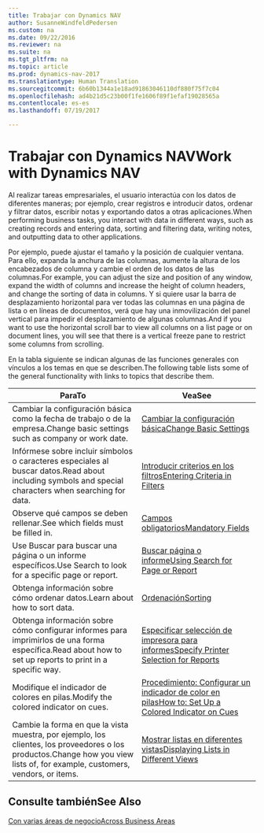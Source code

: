 ```yaml
---
title: Trabajar con Dynamics NAV
author: SusanneWindfeldPedersen
ms.custom: na
ms.date: 09/22/2016
ms.reviewer: na
ms.suite: na
ms.tgt_pltfrm: na
ms.topic: article
ms.prod: dynamics-nav-2017
ms.translationtype: Human Translation
ms.sourcegitcommit: 6b60b1344a1e18ad91863046110df880f75f7c04
ms.openlocfilehash: ad4b21d5c23b00f1fe1606f89f1efaf19028565a
ms.contentlocale: es-es
ms.lasthandoff: 07/19/2017

---
```

    
# <a name="work-with-dynamics-nav"></a><span data-ttu-id="35729-102">Trabajar con Dynamics NAV</span><span class="sxs-lookup"><span data-stu-id="35729-102">Work with Dynamics NAV</span></span>
<span data-ttu-id="35729-103">Al realizar tareas empresariales, el usuario interactúa con los datos de diferentes maneras; por ejemplo, crear registros e introducir datos, ordenar y filtrar datos, escribir notas y exportando datos a otras aplicaciones.</span><span class="sxs-lookup"><span data-stu-id="35729-103">When performing business tasks, you interact with data in different ways, such as creating records and entering data, sorting and filtering data, writing notes, and outputting data to other applications.</span></span>

<span data-ttu-id="35729-104">Por ejemplo, puede ajustar el tamaño y la posición de cualquier ventana. Para ello, expanda la anchura de las columnas, aumente la altura de los encabezados de columna y cambie el orden de los datos de las columnas.</span><span class="sxs-lookup"><span data-stu-id="35729-104">For example, you can adjust the size and position of any window, expand the width of columns and increase the height of column headers, and change the sorting of data in columns.</span></span> <span data-ttu-id="35729-105">Y si quiere usar la barra de desplazamiento horizontal para ver todas las columnas en una página de lista o en líneas de documentos, verá que hay una inmovilización del panel vertical para impedir el desplazamiento de algunas columnas.</span><span class="sxs-lookup"><span data-stu-id="35729-105">And if you want to use the horizontal scroll bar to view all columns on a list page or on document lines, you will see that there is a vertical freeze pane to restrict some columns from scrolling.</span></span>

<span data-ttu-id="35729-106">En la tabla siguiente se indican algunas de las funciones generales con vínculos a los temas en que se describen.</span><span class="sxs-lookup"><span data-stu-id="35729-106">The following table lists some of the general functionality with links to topics that describe them.</span></span>

|<span data-ttu-id="35729-107">Para</span><span class="sxs-lookup"><span data-stu-id="35729-107">To</span></span> |<span data-ttu-id="35729-108">Vea</span><span class="sxs-lookup"><span data-stu-id="35729-108">See</span></span> |
|---|----|
|<span data-ttu-id="35729-109">Cambiar la configuración básica como la fecha de trabajo o de la empresa.</span><span class="sxs-lookup"><span data-stu-id="35729-109">Change basic settings such as company or work date.</span></span>|[<span data-ttu-id="35729-110">Cambiar la configuración básica</span><span class="sxs-lookup"><span data-stu-id="35729-110">Change Basic Settings</span></span>](ui-change-basic-settings.md)|
|<span data-ttu-id="35729-111">Infórmese sobre incluir símbolos o caracteres especiales al buscar datos.</span><span class="sxs-lookup"><span data-stu-id="35729-111">Read about including symbols and special characters when searching for data.</span></span>|[<span data-ttu-id="35729-112">Introducir criterios en los filtros</span><span class="sxs-lookup"><span data-stu-id="35729-112">Entering Criteria in Filters</span></span>](ui-enter-criteria-filters.md)|
|<span data-ttu-id="35729-113">Observe qué campos se deben rellenar.</span><span class="sxs-lookup"><span data-stu-id="35729-113">See which fields must be filled in.</span></span>|[<span data-ttu-id="35729-114">Campos obligatorios</span><span class="sxs-lookup"><span data-stu-id="35729-114">Mandatory Fields</span></span>](ui-mandatory-fields.md)|
|<span data-ttu-id="35729-115">Use Buscar para buscar una página o un informe específicos.</span><span class="sxs-lookup"><span data-stu-id="35729-115">Use Search to look for a specific page or report.</span></span>|[<span data-ttu-id="35729-116">Buscar página o informe</span><span class="sxs-lookup"><span data-stu-id="35729-116">Using Search for Page or Report</span></span>](ui-search.md)|
|<span data-ttu-id="35729-117">Obtenga información sobre cómo ordenar datos.</span><span class="sxs-lookup"><span data-stu-id="35729-117">Learn about how to sort data.</span></span>|[<span data-ttu-id="35729-118">Ordenación</span><span class="sxs-lookup"><span data-stu-id="35729-118">Sorting</span></span>](ui-sorting.md)|
|<span data-ttu-id="35729-119">Obtenga información sobre cómo configurar informes para imprimirlos de una forma específica.</span><span class="sxs-lookup"><span data-stu-id="35729-119">Read about how to set up reports to print in a specific way.</span></span>|[<span data-ttu-id="35729-120">Especificar selección de impresora para informes</span><span class="sxs-lookup"><span data-stu-id="35729-120">Specify Printer Selection for Reports</span></span>](ui-specify-printer-selection-reports.md)|
|<span data-ttu-id="35729-121">Modifique el indicador de colores en pilas.</span><span class="sxs-lookup"><span data-stu-id="35729-121">Modify the colored indicator on cues.</span></span>|[<span data-ttu-id="35729-122">Procedimiento: Configurar un indicador de color en pilas</span><span class="sxs-lookup"><span data-stu-id="35729-122">How to: Set Up a Colored Indicator on Cues</span></span>](ui-how-setup-colored-indicator-cues.md)|
|<span data-ttu-id="35729-123">Cambie la forma en que la vista muestra, por ejemplo, los clientes, los proveedores o los productos.</span><span class="sxs-lookup"><span data-stu-id="35729-123">Change how you view lists of, for example, customers, vendors, or items.</span></span>|[<span data-ttu-id="35729-124">Mostrar listas en diferentes vistas</span><span class="sxs-lookup"><span data-stu-id="35729-124">Displaying Lists in Different Views</span></span>](across-display-lists-different-views.md)|

## <a name="see-also"></a><span data-ttu-id="35729-125">Consulte también</span><span class="sxs-lookup"><span data-stu-id="35729-125">See Also</span></span>
[<span data-ttu-id="35729-126">Con varias áreas de negocio</span><span class="sxs-lookup"><span data-stu-id="35729-126">Across Business Areas</span></span>](ui-across-business-areas.md)


